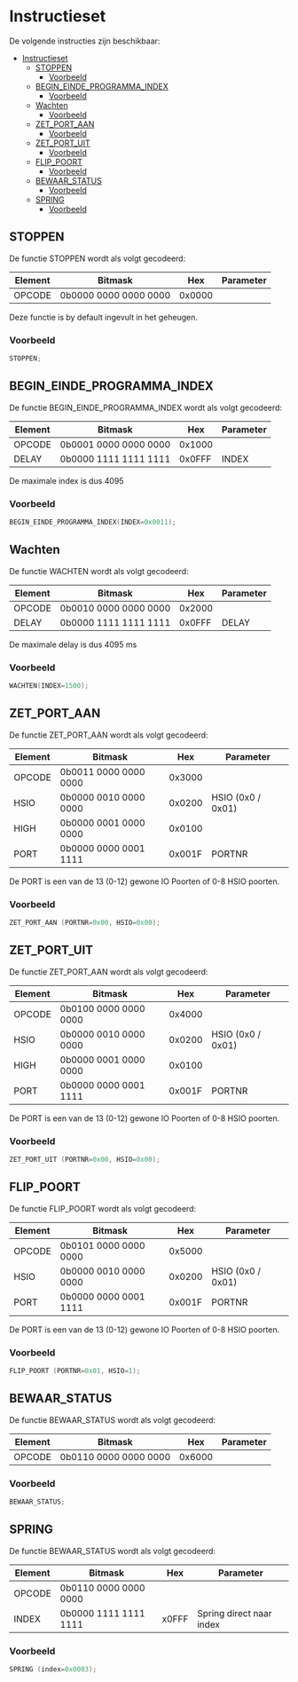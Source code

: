 # Instructieset

De volgende instructies zijn beschikbaar:

- [Instructieset](#instructieset)
  - [STOPPEN](#stoppen)
    - [Voorbeeld](#voorbeeld)
  - [BEGIN\_EINDE\_PROGRAMMA\_INDEX](#begin_einde_programma_index)
    - [Voorbeeld](#voorbeeld-1)
  - [Wachten](#wachten)
    - [Voorbeeld](#voorbeeld-2)
  - [ZET\_PORT\_AAN](#zet_port_aan)
    - [Voorbeeld](#voorbeeld-3)
  - [ZET\_PORT\_UIT](#zet_port_uit)
    - [Voorbeeld](#voorbeeld-4)
  - [FLIP\_POORT](#flip_poort)
    - [Voorbeeld](#voorbeeld-5)
  - [BEWAAR\_STATUS](#bewaar_status)
    - [Voorbeeld](#voorbeeld-6)
  - [SPRING](#spring)
    - [Voorbeeld](#voorbeeld-7)

## STOPPEN

De functie STOPPEN wordt als volgt gecodeerd:

| Element | Bitmask               | Hex    | Parameter |
| ------- | --------------------- | ------ | --------- |
| OPCODE  | 0b0000 0000 0000 0000 | 0x0000 |           |

Deze functie is by default ingevult in het geheugen.

### Voorbeeld

```c
STOPPEN;
```

## BEGIN_EINDE_PROGRAMMA_INDEX

De functie BEGIN_EINDE_PROGRAMMA_INDEX wordt als volgt gecodeerd:

| Element | Bitmask               | Hex    | Parameter |
| ------- | --------------------- | ------ | --------- |
| OPCODE  | 0b0001 0000 0000 0000 | 0x1000 |           |
| DELAY   | 0b0000 1111 1111 1111 | 0x0FFF | INDEX     |

De maximale index is dus 4095

### Voorbeeld

```c
BEGIN_EINDE_PROGRAMMA_INDEX(INDEX=0x0011);
```

## Wachten

De functie WACHTEN wordt als volgt gecodeerd:

| Element | Bitmask               | Hex    | Parameter |
| ------- | --------------------- | ------ | --------- |
| OPCODE  | 0b0010 0000 0000 0000 | 0x2000 |           |
| DELAY   | 0b0000 1111 1111 1111 | 0x0FFF | DELAY     |

De maximale delay is dus 4095 ms

### Voorbeeld

```c
WACHTEN(INDEX=1500);
```

## ZET_PORT_AAN

De functie ZET_PORT_AAN wordt als volgt gecodeerd:

| Element | Bitmask               | Hex    | Parameter         |
| ------- | --------------------- | ------ | ----------------- |
| OPCODE  | 0b0011 0000 0000 0000 | 0x3000 |                   |
| HSIO    | 0b0000 0010 0000 0000 | 0x0200 | HSIO (0x0 / 0x01) |
| HIGH    | 0b0000 0001 0000 0000 | 0x0100 |                   |
| PORT    | 0b0000 0000 0001 1111 | 0x001F | PORTNR            |

De PORT is een van de 13 (0-12) gewone IO Poorten of 0-8 HSIO poorten.

### Voorbeeld

```c
ZET_PORT_AAN (PORTNR=0x00, HSIO=0x00);
```

## ZET_PORT_UIT

De functie ZET_PORT_AAN wordt als volgt gecodeerd:

| Element | Bitmask               | Hex    | Parameter         |
| ------- | --------------------- | ------ | ----------------- |
| OPCODE  | 0b0100 0000 0000 0000 | 0x4000 |                   |
| HSIO    | 0b0000 0010 0000 0000 | 0x0200 | HSIO (0x0 / 0x01) |
| HIGH    | 0b0000 0001 0000 0000 | 0x0100 |                   |
| PORT    | 0b0000 0000 0001 1111 | 0x001F | PORTNR            |

De PORT is een van de 13 (0-12) gewone IO Poorten of 0-8 HSIO poorten.

### Voorbeeld

```c
ZET_PORT_UIT (PORTNR=0x00, HSIO=0x00);
```

## FLIP_POORT

De functie FLIP_POORT wordt als volgt gecodeerd:

| Element | Bitmask               | Hex    | Parameter         |
| ------- | --------------------- | ------ | ----------------- |
| OPCODE  | 0b0101 0000 0000 0000 | 0x5000 |                   |
| HSIO    | 0b0000 0010 0000 0000 | 0x0200 | HSIO (0x0 / 0x01) |
| PORT    | 0b0000 0000 0001 1111 | 0x001F | PORTNR            |

De PORT is een van de 13 (0-12) gewone IO Poorten of 0-8 HSIO poorten.

### Voorbeeld

```c
FLIP_POORT (PORTNR=0x01, HSIO=1);
```

## BEWAAR_STATUS

De functie BEWAAR_STATUS wordt als volgt gecodeerd:

| Element | Bitmask               | Hex    | Parameter         |
| ------- | --------------------- | ------ | ----------------- |
| OPCODE  | 0b0110 0000 0000 0000 | 0x6000 |                   |

### Voorbeeld

```c
BEWAAR_STATUS;
```

## SPRING

De functie BEWAAR_STATUS wordt als volgt gecodeerd:

| Element | Bitmask               | Hex    | Parameter         |
| ------- | --------------------- | ------ | ----------------- |
| OPCODE  | 0b0110 0000 0000 0000 |        |                   |
| INDEX   | 0b0000 1111 1111 1111 | x0FFF  | Spring direct naar index |

### Voorbeeld

```c
SPRING (index=0x0003);
```
